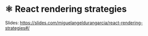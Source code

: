 # ⚛︎ React rendering strategies

Slides: https://slides.com/miguelangeldurangarcia/react-rendering-strategies#/
